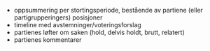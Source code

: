
* oppsummering per stortingsperiode, bestående av partiene (eller partigrupperingers) posisjoner
* timeline med avstemninger/voteringsforslag
* partienes løfter om saken (hold, delvis holdt, brutt, relatert)
* partienes kommentarer
